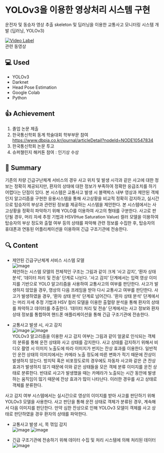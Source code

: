 # YOLOv3을 이용한 영상처리 시스템 구현
운전자 및 동승자 영상 추출 skeleton 및 딥러닝을 이용한 교통사고 모니터링 시스템 개발 (딥러닝, YOLOv3)

[![Video Label](http://img.youtube.com/vi/D_dUjy80sQ4/0.jpg)](https://youtu.be/D_dUjy80sQ4?t=0s)   
관련 동영상

## :computer: Used
- YOLOv3
- Darknet
- Head Pose Estimation
- Google Colab
- Python


## :+1: Achievement
1) 졸업 논문 제출 
2) 한국통신학회 동계 학술대회 학부부문 참여
https://www.dbpia.co.kr/journal/articleDetail?nodeId=NODE10547834
3) 한국통신학회 논문 투고 
4) 슈퍼챌린지 해커톤 참여 : 인기상 수상


## :memo: Summary

기존의 차량 긴급구난체계 서비스의 경우 사고 위치 및 발생 시각과 같은 사고에 대한 정보는 정확히 제공되지만, 환자의 상태에 대한 정보가 부족하여 정확한 응급조치를 하기 어렵다는 단점이 있다. 본 시스템은 교통사고 발생 시 블랙박스 내부 영상과 제안된 객체 인지 알고리즘을 구현한 응용시스템을 통해 사고상황을 비교적 정확히 감지하고, 실시간으로 탑승자의 부상과 관련된 정보를 제공하는 시스템을 제안한다. 본 시스템에서는 사고상황을 정확히 파악하기 위해 YOLO를 이용하여 사고의 형태를 구분한다. 사고로 판단될 경우, 머리 자세 추정 기법과 HSV(Hue Saturation Value) 컬러 모델을 이용하여 탑승자의 부상 정도와 출혈 여부 등의 상태를 파악해 관련 정보를 수집한 후, 탑승자의 휴대폰과 연동된 어플리케이션을 이용하여 긴급 구조기관에 전송한다.

## :mag: Content
- 제안된 긴급구난체계 서비스 시스템 모델  
![image](https://user-images.githubusercontent.com/40004210/133212792-a7d027bc-d1ae-4432-a32f-3a50a896dd5c.png)  
제안하는 시스템 모델의 전체적인 구조는 그림과 같이 크게 ‘사고 감지’, ‘환자 상태 분석’, ‘데이터 처리 및 전송’ 단계로 나뉜다. '사고 감지’ 단계에서는 입력 영상 이미지를 기반으로 YOLO 알고리즘을 사용하여 교통사고의 여부를 판단한다. 사고가 발생하지 않았을 경우, 영상의 다음 프레임을 받아 다시 교통사고 여부를 판단한다. 사고가 발생하였을 경우, ‘환자 상태 분석’ 단계로 넘어간다. '환자 상태 분석' 단계에서는 머리 자세 추정 기법과 HSV 컬러 모델을 이용한 출혈량 분석을 통해 환자의 상태를 파악하고 데이터를 추출한다. ‘데이터 처리 및 전송’ 단계에서는 사고 정보와 환자 상태 정보를 통합하여 핸드폰 애플리케이션을 통해 긴급 구조기관에 전송한다. 

- 교통사고 발생 시, 사고 감지  
![image](https://user-images.githubusercontent.com/40004210/133213065-76072736-dc40-45f6-93fd-f9aff8bfc55d.png)
![image](https://user-images.githubusercontent.com/40004210/133213077-31fb1970-57a0-4aa2-abd7-1191c6c0139e.png)  
YOLOv3 알고리즘을 이용한 사고 감지 여부는 그림과 같이 얼굴로 인식되는 객체의 분류를 통해 운전 상태와 사고 상태를 감지한다. 사고 상태를 감지하기 위해서 비디오 촬영 시 이미지 노출도에 따라 이미지가 번지는 잔상 효과를 이용한다. 일반적인 운전 상태의 이미지에서는 카메라 노출 정도에 따른 변화가 적기 때문에 잔상이 발생하지 않는다. 방지턱 혹은 비포장도로의 경우에도 자동차 사고와 같은 큰 잔상 효과가 발생하지 않기 때문에 이와 같은 상태들을 모은 객체 분류 이미지를 운전 상태로 분류한다. 반대로 사고가 발생했을 때는 카메라가 노출되는 시간 동안에 발생하는 움직임이 많기 때문에 잔상 효과가 많이 나타난다. 이러한 경우를 사고 상태로 객체를 분류한다.

사고 감지 여부 시스템에서는 실시간으로 영상의 이미지를 받아 사고를 판단하기 위해 YOLOv3 모델을 사용한다. 사고 판단을 통해 운전 상태로 객체가 분류된 경우, 계속해서 다음 이미지를 판단한다. 만약 심한 잔상으로 인해 YOLOv3 모델이 객체를 사고 상태로 판단하였을 경우 환자의 상태를 파악한다.

- 교통사고 발생 시, 목 꺾임 감지   
![image](https://user-images.githubusercontent.com/40004210/133213285-3c0f0a3a-074d-4f60-95a2-d52e6c933edc.png)
![image](https://user-images.githubusercontent.com/40004210/133213290-6d9489e2-4a54-4070-967b-42ae3f08838b.png)  

- 긴급 구조기관에 전송하기 위해 데이터 수집 및 처리 시스템에 의해 처리된 데이터  
![image](https://user-images.githubusercontent.com/40004210/133213328-12210dac-530d-46d5-ad95-ea8a218fb5bc.png)  


